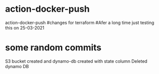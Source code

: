 # action-docker-push
action-docker-push
#changes for terraform
#Afer a long time just testing this on 25-03-2021
# some random commits
S3 bucket created and dynamo-db created with state column
Deleted dynamo DB
